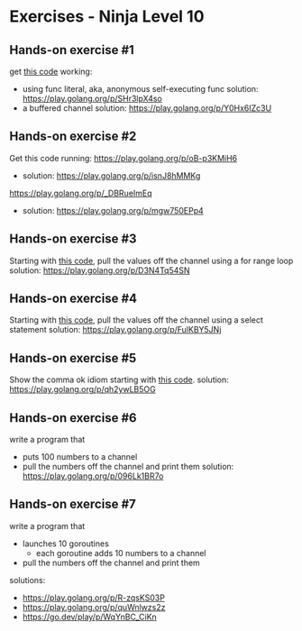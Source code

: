 # Exercises - Ninja Level 10

## Hands-on exercise #1

get [this code](https://go.dev/play/p/-DpZPo8o5JQ) working:

- using func literal, aka, anonymous self-executing func
  solution: https://play.golang.org/p/SHr3lpX4so
- a buffered channel
  solution: https://play.golang.org/p/Y0Hx6IZc3U

## Hands-on exercise #2

Get this code running:
https://play.golang.org/p/oB-p3KMiH6

- solution: https://play.golang.org/p/isnJ8hMMKg

https://play.golang.org/p/_DBRueImEq

- solution: https://play.golang.org/p/mgw750EPp4

## Hands-on exercise #3

Starting with [this code](https://go.dev/play/p/71vA30cy3KF), pull the values off the channel using a for range loop
solution: https://play.golang.org/p/D3N4Tq54SN

## Hands-on exercise #4

Starting with [this code](https://go.dev/play/p/WHySMDT9iOP), pull the values off the channel using a select statement
solution: https://play.golang.org/p/FulKBY5JNj

## Hands-on exercise #5

Show the comma ok idiom starting with [this code](https://go.dev/play/p/0nHcd1z3IUu).
solution: https://play.golang.org/p/qh2ywLB5OG

## Hands-on exercise #6

write a program that

- puts 100 numbers to a channel
- pull the numbers off the channel and print them
  solution: https://play.golang.org/p/096Lk1BR7o

## Hands-on exercise #7

write a program that

- launches 10 goroutines
  - each goroutine adds 10 numbers to a channel
- pull the numbers off the channel and print them

solutions:

- https://play.golang.org/p/R-zqsKS03P
- https://play.golang.org/p/quWnlwzs2z
- https://go.dev/play/p/WqYnBC_CiKn
